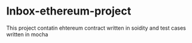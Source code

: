 # Inbox-ethereum-project
This project contatin ehtereum contract written in soidity and test cases written in mocha
